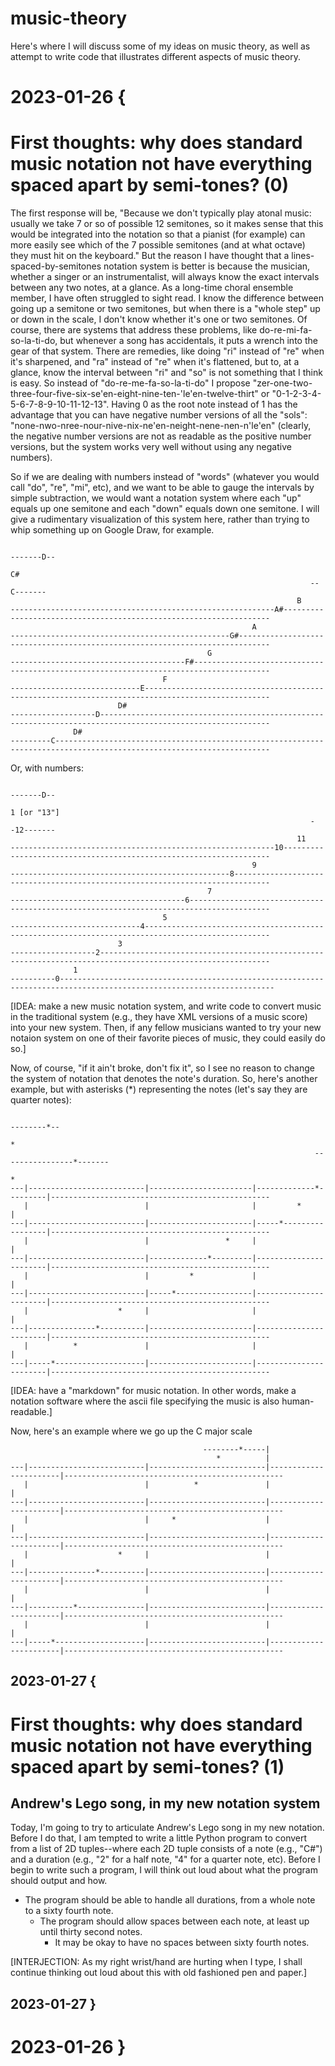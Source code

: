 # music-theory
Here's where I will discuss some of my ideas on music theory, as well as attempt to write code that illustrates different aspects of music theory.

# 2023-01-26 {

# First thoughts: why does standard music notation not have everything spaced apart by semi-tones? (0)
The first response will be, "Because we don't typically play atonal music: usually we take 7 or so of possible 12 semitones, so it makes sense that this would be integrated into the notation so that a pianist (for example) can more easily see which of the 7 possible semitones (and at what octave) they must hit on the keyboard."  But the reason I have thought that a lines-spaced-by-semitones notation system is better is because the musician, whether a singer or an instrumentalist, will always know the exact intervals between any two notes, at a glance.  As a long-time choral ensemble member, I have often struggled to sight read.  I know the difference between going up a semitone or two semitones, but when there is a "whole step" up or down in the scale, I don't know whether it's one or two semitones.  Of course, there are systems that address these problems, like do-re-mi-fa-so-la-ti-do, but whenever a song has accidentals, it puts a wrench into the gear of that system.  There are remedies, like doing "ri" instead of "re" when it's sharpened, and "ra" instead of "re" when it's flattened, but to, at a glance, know the interval between "ri" and "so" is not something that I think is easy.  So instead of "do-re-me-fa-so-la-ti-do" I propose "zer-one-two-three-four-five-six-se'en-eight-nine-ten-'le'en-twelve-thirt" or "0-1-2-3-4-5-6-7-8-9-10-11-12-13".  Having 0 as the root note instead of 1 has the advantage that you can have negative number versions of all the "sols": "none-nwo-nree-nour-nive-nix-ne'en-neight-nene-nen-n'le'en" (clearly, the negative number versions are not as readable as the positive number versions, but the system works very well without using any negative numbers).

So if we are dealing with numbers instead of "words" (whatever you would call "do", "re", "mi", etc), and we want to be able to gauge the intervals by simple subtraction, we would want a notation system where each "up" equals up one semitone and each "down" equals down one semitone.  I will give a rudimentary visualization of this system here, rather than trying to whip something up on Google Draw, for example.
```
                                                                        -------D--
                                                                          C#
                                                                   --C-------
                                                                B
-----------------------------------------------------------A#-------------------------------------------------------------------
                                                      A
-------------------------------------------------G#-----------------------------------------------------------------------------
                                            G
---------------------------------------F#---------------------------------------------------------------------------------------
                                  F    
-----------------------------E--------------------------------------------------------------------------------------------------
                        D#   
-------------------D------------------------------------------------------------------------------------------------------------
              D#   
---------C----------------------------------------------------------------------------------------------------------------------
```
Or, with numbers:
```
                                                                        -------D--
                                                                          1 [or "13"]
                                                                   --12-------
                                                                11
-----------------------------------------------------------10-------------------------------------------------------------------
                                                      9
-------------------------------------------------8------------------------------------------------------------------------------
                                            7
---------------------------------------6----------------------------------------------------------------------------------------
                                  5    
-----------------------------4--------------------------------------------------------------------------------------------------
                        3   
-------------------2------------------------------------------------------------------------------------------------------------
              1   
----------0----------------------------------------------------------------------------------------------------------------------
```

[IDEA: make a new music notation system, and write code to convert music in the traditional system (e.g., they have XML versions of a music score) into your new system.  Then, if any fellow musicians wanted to try your new notaion system on one of their favorite pieces of music, they could easily do so.]

Now, of course, "if it ain't broke, don't fix it", so I see no reason to change the system of notation that denotes the note's duration.  So, here's another example, but with asterisks (\*) representing the notes (let's say they are quarter notes):
```
                                                                                    --------*--
                                                                                        *
                                                                    ----------------*-------
                                                                        *     
---|--------------------------|-----------------------|-------------*---------|-------------------------------------------------
   |                          |                       |         *             |
---|--------------------------|-----------------------|-----*-----------------|-------------------------------------------------
   |                          |                 *     |                       |
---|--------------------------|-------------*---------|-----------------------|-------------------------------------------------
   |                          |         *             |                       |
---|--------------------------|-----*-----------------|-----------------------|-------------------------------------------------
   |                    *     |                       |                       |
---|---------------*----------|-----------------------|-----------------------|-------------------------------------------------
   |          *               |                       |                       |
---|-----*--------------------|-----------------------|-----------------------|-------------------------------------------------
```

[IDEA: have a "markdown" for music notation.  In other words, make a notation software where the ascii file specifying the music is also human-readable.]

Now, here's an example where we go up the C major scale
```                                                                                        
                                           --------*-----|
                                              *          |                      
---|--------------------------|--------------------------|-----------------------|-------------------------------------------------
   |                          |          *               |                       |
---|--------------------------|--------------------------|-----------------------|-------------------------------------------------
   |                          |     *                    |                       |
---|--------------------------|--------------------------|-----------------------|-------------------------------------------------
   |                    *     |                          |                       |
---|---------------*----------|--------------------------|-----------------------|-------------------------------------------------
   |                          |                          |                       |
---|----------*---------------|--------------------------|-----------------------|-------------------------------------------------
   |                          |                          |                       |
---|-----*--------------------|--------------------------|-----------------------|-------------------------------------------------
```
## 2023-01-27 {
# First thoughts: why does standard music notation not have everything spaced apart by semi-tones? (1)
## Andrew's Lego song, in my new notation system
Today, I'm going to try to articulate Andrew's Lego song in my new notation.  Before I do that, I am tempted to write a little Python program to convert from a list of 2D tuples--where each 2D tuple consists of a note (e.g., "C#") and a duration (e.g., "2" for a half note, "4" for a quarter note, etc).  Before I begin to write such a program, I will think out loud about what the program should output and how.

* The program should be able to handle all durations, from a whole note to a sixty fourth note.
    * The program should allow spaces between each note, at least up until thirty second notes.
        * It may be okay to have no spaces between sixty fourth notes.

[INTERJECTION: As my right wrist/hand are hurting when I type, I shall continue thinking out loud about this with old fashioned pen and paper.]

## 2023-01-27 }
# 2023-01-26 }
